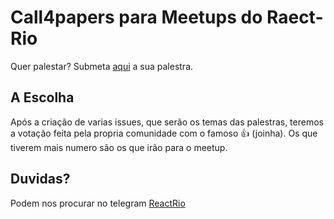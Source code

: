 # Call4papers para Meetups do Raect-Rio
Quer palestar?  Submeta <a href="https://github.com/PHPRio/cpf/issues/new?template=call4papers/.github/c4p_template.md">aqui</a> a sua palestra.


## A Escolha
Após a criação de varias issues, que serão os temas das palestras, teremos a votação feita pela propria comunidade com o famoso :+1: (joinha). Os que tiverem mais numero são os que irão para o meetup.

## Duvidas?
Podem nos procurar no telegram [ReactRio](https://t.me/reactrio)

